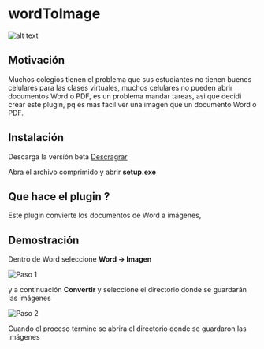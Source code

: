 # wordToImage

![alt text](https://github.com/starsaminf/wordToImage/blob/master/captura.png " ")

## Motivación 

Muchos colegios tienen el problema que sus estudiantes no tienen buenos celulares para las clases virtuales,
muchos celulares no pueden abrir documentos Word o PDF, es un problema mandar tareas, asi que decidi crear este plugin, pq es mas facil ver una imagen que un documento Word o PDF.


## Instalación

Descarga la versión beta [Descragrar](https://github.com/starsaminf/wordToImage/releases/download/v1.0.0.1-beta/WordToImage_1_0_0_1.zip)  

Abra el archivo comprimido y abrir **setup.exe**

## Que hace el plugin ?

Este plugin convierte los documentos de Word a imágenes,

## Demostración

Dentro de Word seleccione **Word -> Imagen**

![Paso 1](https://github.com/starsaminf/wordToImage/blob/master/captura.png " ")

y a continuación  **Convertir** y seleccione el directorio donde se guardarán  las imágenes

![Paso 2](https://github.com/starsaminf/wordToImage/blob/master/Paso2.png " ")


Cuando el proceso termine se abrira el directorio donde se guardaron las imágenes
